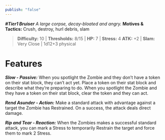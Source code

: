 ```yaml
---
publish: "false"
---
```

***#Tier1 Bruiser***
*A large corpse, decay-bloated and angry.*
**Motives & Tactics:** Crush, destroy, hurl debris, slam

> **Difficulty:** 10 | **Thresholds:** 8/15 | **HP:** 7 | **Stress:** 4
> **ATK:** +2 | **Slam:** Very Close | 1d12+3 physical

# Features

***Slow - Passive:*** When you spotlight the Zombie and they don’t have a token on their stat block, they can’t act yet. Place a token on their stat block and describe what they’re preparing to do. When you spotlight the Zombie and they have a token on their stat block, clear the token and they can act.

***Rend Asunder - Action:*** Make a standard attack with advantage against a target the Zombie has Restrained. On a success, the attack deals direct damage.

***Rip and Tear - Reaction:*** When the Zombies makes a successful standard attack, you can mark a Stress to temporarily Restrain the target and force them to mark 2 Stress.
